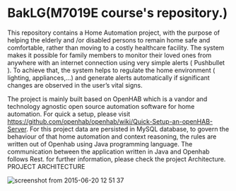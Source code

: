 # BakLG(M7019E course's repository.)

This repository contains a Home Automation project, with the purpose of helping the elderly and /or disabled persons to remain home safe and comfortable, rather than moving to a costly healthcare facility. The system makes it possible for family members to monitor their loved ones from anywhere with an internet connection using very simple alerts ( Pushbullet ). To achieve that, the system helps to regulate the home environment ( lighting, appliances,...) and generate alerts automatically if significant changes are observed in the user’s vital signs.
  
The project is mainly built based on OpenHAB which is a vandor and technology agnostic open source automation
software for home automation. For quick a setup, please visit https://github.com/openhab/openhab/wiki/Quick-Setup-an-openHAB-Server. For this project data are persisted in MySQL database, to govern the behaviour of that home automation and context reasoning, the rules are written out of Openhab using Java programming language. The communication between the application written in Java and Openhab follows Rest. for further information, please check the project Architecture.
PROJECT ARCHITECTURE

![screenshot from 2015-06-20 12 51 37](https://cloud.githubusercontent.com/assets/8640427/8266996/d934fc6e-174c-11e5-9857-352d4e25ce80.png)




